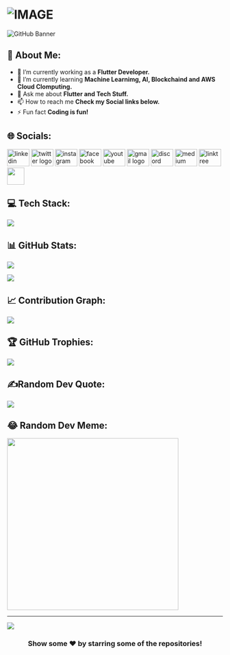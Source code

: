 <h1>
  <picture>
    <source media="(prefers-color-scheme: dark)" srcset="https://readme-typing-svg.demolab.com/?font=Fira+Code&weight=600&size=30&duration=4500&pause=1000&color=FFFFFF&background=301B5D00&vCenter=true&width=435&lines=Hi+👋+I'm+Aakash!">
    <source media="(prefers-color-scheme: light)" srcset="https://readme-typing-svg.demolab.com?font=Fira+Code&weight=600&size=30&duration=4500&pause=1000&color=000000&background=301B5D00&vCenter=true&width=435&lines=Hi+👋+I'm+Aakash!">
    <img alt="IMAGE" src="http://LIGHT_IMAGE_URL.png">
  </picture>
</h1>


<!-- <h2 align="center">A Passionate Flutter Developer from Nepal.</h2>-->

![GitHub Banner](https://user-images.githubusercontent.com/58959408/232639433-cb0aea21-66f0-4508-a771-85e2089c5a87.gif)

## 💫 About Me:
- 🔭 I’m currently working as a **Flutter Developer.**
- 🌱 I’m currently learning **Machine Learnimg, AI, Blockchaind and AWS Cloud Clomputing.**
- 💬 Ask me about **Flutter and Tech Stuff.**
- 📫 How to reach me **Check my Social links below.**
- ⚡ Fun fact **Coding is fun!**


## 🌐 Socials:
<div align="left">
    <a href="https://linkedin.com/in/aakash569" target="_blank">
  <img src="https://raw.githubusercontent.com/maurodesouza/profile-readme-generator/master/src/assets/icons/social/linkedin/default.svg" width="52" height="40" alt="linkedin logo"  /></a>
    <a href="https://twitter.com/aakash569" target="_blank">
  <img src="https://raw.githubusercontent.com/maurodesouza/profile-readme-generator/master/src/assets/icons/social/twitter/default.svg" width="52" height="40" alt="twitter logo"  /></a>
    <a href="https://instagram.com/ig_aakash569" target="_blank">
  <img src="https://raw.githubusercontent.com/maurodesouza/profile-readme-generator/master/src/assets/icons/social/instagram/default.svg" width="52" height="40" alt="instagram logo"  /></a>
    <a href="https://facebook.com/aakash569" target="_blank">
  <img src="https://raw.githubusercontent.com/maurodesouza/profile-readme-generator/master/src/assets/icons/social/facebook/default.svg" width="52" height="40" alt="facebook logo"  /></a>     
    <a href="https://youtube.com/@defconOP" target="_blank">
  <img src="https://raw.githubusercontent.com/maurodesouza/profile-readme-generator/master/src/assets/icons/social/youtube/default.svg" width="52" height="40" alt="youtube logo"  /></a>
    <a href="https://aakashrajbanshi58@gmail.com" target="_blank">
  <img src="https://raw.githubusercontent.com/maurodesouza/profile-readme-generator/master/src/assets/icons/social/gmail/default.svg" width="52" height="40" alt="gmail logo"  /></a>
    <a href="https://discord.com/channels/@notyourdefcon" target="_blank"> 
  <img src="https://raw.githubusercontent.com/maurodesouza/profile-readme-generator/master/src/assets/icons/social/discord/default.svg" width="52" height="40" alt="discord logo"  /></a>
    <a href="https://medium.com/@aakash569" target="_blank">
  <img src="https://raw.githubusercontent.com/maurodesouza/profile-readme-generator/master/src/assets/icons/social/medium/default.svg" width="52" height="40" alt="medium logo"  /></a>
    <a href="https://linktr.ee/aakash569" target="_blank">
  <img src="https://raw.githubusercontent.com/maurodesouza/profile-readme-generator/master/src/assets/icons/social/linktree/default.svg" width="52" height="40" alt="linktree logo"  /></a>
    <a href="https://zaap.bio/aakash569" target="_blank" rel="noreferrer">
  <img src="https://s3-eu-west-1.amazonaws.com/tpd/logos/60e537346fa87d00016b77cc/0x0.png" width="40" />
  </a>
</div>

<!--<img align="right" alt="Coding" width="230" src="https://media.tenor.com/rePDfDWO3XoAAAAd/hacking.gif%22%E2%80%BA">-->


## 💻 Tech Stack:
<div align="left">
  <a href="#">
    <img src="https://skillicons.dev/icons?i=dart,flutter,firebase,postman,photoshop,xd,figma,wordpress,vscode,androidstudio,git,github,linux&theme=dark" />
  </a>
 
</div>

## 📊 GitHub Stats:
![](https://github-readme-stats.vercel.app/api/top-langs/?username=aakashx58&theme=dark&hide_border=false&include_all_commits=true&count_private=true&layout=compact)<br/>
<!--![](https://github-readme-stats.vercel.app/api?username=aakashx58&theme=dark&hide_border=false&include_all_commits=true&count_private=true)<br/>-->
![](https://github-readme-streak-stats.herokuapp.com/?user=aakashx58&theme=dark&hide_border=false)<br/>

## 📈 Contribution Graph:
[![](https://github-readme-activity-graph.vercel.app/graph?username=aakashx58&theme=tokyo-night)](https://github.com/aakashx58/github-readme-activity-graph)

## 🏆 GitHub Trophies:
![](https://github-profile-trophy.vercel.app/?username=aakashx58&theme=radical&no-frame=false&no-bg=true&margin-w=4)


## ✍️Random Dev Quote:
![](https://quotes-github-readme.vercel.app/api?type=horizontal&theme=dark&style="width=device-width")
<!--![](https://quotes-github-readme.vercel.app/api?type=vetical&theme=dark)-->


## 😂 Random Dev Meme:
<img src='https://randommeme-five.vercel.app/' style="height: 400px;"/>

<!--### 🔁:
<img align="center" height="150" src="https://gifdb.com/images/thumbnail/coding-function-repeat-eat-sleep-7zxwkklr847mhchm.webp"  />-->


---
[![](https://visitcount.itsvg.in/api?id=aakashx58&icon=0&color=1)](https://visitcount.itsvg.in)

<div align="center">

### Show some ❤️ by starring some of the repositories!

</div>


###

<!--br clear="both">

<img src="https://raw.githubusercontent.com/maurodesouza/maurodesouza/output/snake.svg" alt="Snake animation" />-->

###
